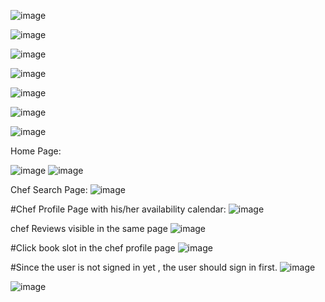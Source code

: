 ![image](https://user-images.githubusercontent.com/2658837/101580117-2d6a9b80-398f-11eb-9e7f-0781b233230f.png)

![image](https://user-images.githubusercontent.com/2658837/101580326-3c514e00-398f-11eb-98d6-41f02720dca8.png)

![image](https://user-images.githubusercontent.com/2658837/101580490-47a47980-398f-11eb-9aa3-9338fd39e98f.png)

![image](https://user-images.githubusercontent.com/2658837/101580666-5428d200-398f-11eb-85d2-4a7fd3665e8d.png)

![image](https://user-images.githubusercontent.com/2658837/101581546-9225f600-398f-11eb-92db-d4d5440feabb.png)

![image](https://user-images.githubusercontent.com/2658837/101581129-73bffa80-398f-11eb-8db3-21f3977357e9.png)

![image](https://user-images.githubusercontent.com/2658837/101581811-a5d15c80-398f-11eb-930f-2abb022dd5ea.png)

Home Page:

![image](https://user-images.githubusercontent.com/2658837/101582332-ca2d3900-398f-11eb-9d66-deae97fad48b.png)
![image](https://user-images.githubusercontent.com/2658837/101582780-e8933480-398f-11eb-999a-273b9f24b79b.png)

Chef Search Page:
![image](https://user-images.githubusercontent.com/2658837/101582969-f6e15080-398f-11eb-94d9-d7a5561ecee8.png)

#Chef Profile Page with his/her availability calendar: 
![image](https://user-images.githubusercontent.com/2658837/101583209-08c2f380-3990-11eb-9941-d68e8e1f97ae.png)

chef Reviews visible in the same page 
![image](https://user-images.githubusercontent.com/2658837/101583309-1e381d80-3990-11eb-8635-4e949d72c999.png)

#Click book slot in the chef profile page 
![image](https://user-images.githubusercontent.com/2658837/101583209-08c2f380-3990-11eb-9941-d68e8e1f97ae.png)

#Since the user is not signed in yet ,  the user should sign in first.
![image](https://user-images.githubusercontent.com/2658837/101583374-3871fb80-3990-11eb-9c08-f128ed86ac11.png)

![image](https://user-images.githubusercontent.com/2658837/101583417-50497f80-3990-11eb-8e9c-6b4292a3e57d.png)


